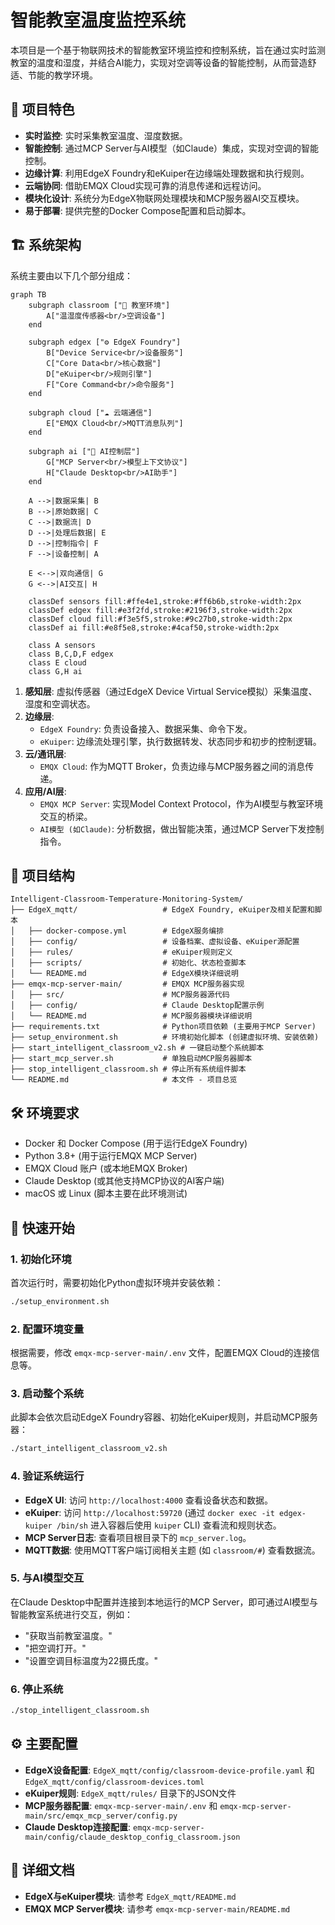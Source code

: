 # 智能教室温度监控系统

本项目是一个基于物联网技术的智能教室环境监控和控制系统，旨在通过实时监测教室的温度和湿度，并结合AI能力，实现对空调等设备的智能控制，从而营造舒适、节能的教学环境。

## 🌟 项目特色

- **实时监控**: 实时采集教室温度、湿度数据。
- **智能控制**: 通过MCP Server与AI模型（如Claude）集成，实现对空调的智能控制。
- **边缘计算**: 利用EdgeX Foundry和eKuiper在边缘端处理数据和执行规则。
- **云端协同**: 借助EMQX Cloud实现可靠的消息传递和远程访问。
- **模块化设计**: 系统分为EdgeX物联网处理模块和MCP服务器AI交互模块。
- **易于部署**: 提供完整的Docker Compose配置和启动脚本。

## 🏗️ 系统架构

系统主要由以下几个部分组成：

```mermaid
graph TB
    subgraph classroom ["🏫 教室环境"]
        A["温湿度传感器<br/>空调设备"] 
    end
    
    subgraph edgex ["⚙️ EdgeX Foundry"]
        B["Device Service<br/>设备服务"]
        C["Core Data<br/>核心数据"]
        D["eKuiper<br/>规则引擎"]
        F["Core Command<br/>命令服务"]
    end
    
    subgraph cloud ["☁️ 云端通信"]
        E["EMQX Cloud<br/>MQTT消息队列"]
    end
    
    subgraph ai ["🤖 AI控制层"]
        G["MCP Server<br/>模型上下文协议"]
        H["Claude Desktop<br/>AI助手"]
    end
    
    A -->|数据采集| B
    B -->|原始数据| C
    C -->|数据流| D
    D -->|处理后数据| E
    D -->|控制指令| F
    F -->|设备控制| A
    
    E <-->|双向通信| G
    G <-->|AI交互| H
    
    classDef sensors fill:#ffe4e1,stroke:#ff6b6b,stroke-width:2px
    classDef edgex fill:#e3f2fd,stroke:#2196f3,stroke-width:2px
    classDef cloud fill:#f3e5f5,stroke:#9c27b0,stroke-width:2px
    classDef ai fill:#e8f5e8,stroke:#4caf50,stroke-width:2px
    
    class A sensors
    class B,C,D,F edgex
    class E cloud
    class G,H ai
```

1. **感知层**: 虚拟传感器（通过EdgeX Device Virtual Service模拟）采集温度、湿度和空调状态。
2. **边缘层**:
    - `EdgeX Foundry`: 负责设备接入、数据采集、命令下发。
    - `eKuiper`: 边缘流处理引擎，执行数据转发、状态同步和初步的控制逻辑。
3. **云/通讯层**:
    - `EMQX Cloud`: 作为MQTT Broker，负责边缘与MCP服务器之间的消息传递。
4. **应用/AI层**:
    - `EMQX MCP Server`: 实现Model Context Protocol，作为AI模型与教室环境交互的桥梁。
    - `AI模型 (如Claude)`: 分析数据，做出智能决策，通过MCP Server下发控制指令。

## 📁 项目结构

```
Intelligent-Classroom-Temperature-Monitoring-System/
├── EdgeX_mqtt/                   # EdgeX Foundry, eKuiper及相关配置和脚本
│   ├── docker-compose.yml        # EdgeX服务编排
│   ├── config/                   # 设备档案、虚拟设备、eKuiper源配置
│   ├── rules/                    # eKuiper规则定义
│   ├── scripts/                  # 初始化、状态检查脚本
│   └── README.md                 # EdgeX模块详细说明
├── emqx-mcp-server-main/         # EMQX MCP服务器实现
│   ├── src/                      # MCP服务器源代码
│   ├── config/                   # Claude Desktop配置示例
│   └── README.md                 # MCP服务器模块详细说明
├── requirements.txt              # Python项目依赖 (主要用于MCP Server)
├── setup_environment.sh          # 环境初始化脚本 (创建虚拟环境、安装依赖)
├── start_intelligent_classroom_v2.sh # 一键启动整个系统脚本
├── start_mcp_server.sh           # 单独启动MCP服务器脚本
├── stop_intelligent_classroom.sh # 停止所有系统组件脚本
└── README.md                     # 本文件 - 项目总览
```

## 🛠️ 环境要求

- Docker 和 Docker Compose (用于运行EdgeX Foundry)
- Python 3.8+ (用于运行EMQX MCP Server)
- EMQX Cloud 账户 (或本地EMQX Broker)
- Claude Desktop (或其他支持MCP协议的AI客户端)
- macOS 或 Linux (脚本主要在此环境测试)

## 🚀 快速开始

### 1. 初始化环境

首次运行时，需要初始化Python虚拟环境并安装依赖：

```bash
./setup_environment.sh
```

### 2. 配置环境变量

根据需要，修改 `emqx-mcp-server-main/.env` 文件，配置EMQX Cloud的连接信息等。

### 3. 启动整个系统

此脚本会依次启动EdgeX Foundry容器、初始化eKuiper规则，并启动MCP服务器：

```bash
./start_intelligent_classroom_v2.sh
```

### 4. 验证系统运行

- **EdgeX UI**: 访问 `http://localhost:4000` 查看设备状态和数据。
- **eKuiper**: 访问 `http://localhost:59720` (通过 `docker exec -it edgex-kuiper /bin/sh` 进入容器后使用 `kuiper` CLI) 查看流和规则状态。
- **MCP Server日志**: 查看项目根目录下的 `mcp_server.log`。
- **MQTT数据**: 使用MQTT客户端订阅相关主题 (如 `classroom/#`) 查看数据流。

### 5. 与AI模型交互

在Claude Desktop中配置并连接到本地运行的MCP Server，即可通过AI模型与智能教室系统进行交互，例如：

- "获取当前教室温度。"
- "把空调打开。"
- "设置空调目标温度为22摄氏度。"

### 6. 停止系统

```bash
./stop_intelligent_classroom.sh
```

## ⚙️ 主要配置

- **EdgeX设备配置**: `EdgeX_mqtt/config/classroom-device-profile.yaml` 和 `EdgeX_mqtt/config/classroom-devices.toml`
- **eKuiper规则**: `EdgeX_mqtt/rules/` 目录下的JSON文件
- **MCP服务器配置**: `emqx-mcp-server-main/.env` 和 `emqx-mcp-server-main/src/emqx_mcp_server/config.py`
- **Claude Desktop连接配置**: `emqx-mcp-server-main/config/claude_desktop_config_classroom.json`

## 📖 详细文档

- **EdgeX与eKuiper模块**: 请参考 `EdgeX_mqtt/README.md`
- **EMQX MCP Server模块**: 请参考 `emqx-mcp-server-main/README.md`

